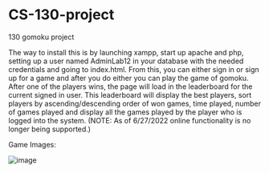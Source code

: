 # CS-130-project

130 gomoku project

The way to install this is by launching xampp, start up apache and php, setting up a user named AdminLab12 in your database with the needed credentials and going to index.html. From this, you can either sign in or sign up for a game and after you do either you can play the game of gomoku. After one of the players wins, the page will load in the leaderboard for the current signed in user. This leaderboard will display the best players, sort players by ascending/descending order of won games, time played, number of games played and display all the games played by the player who is logged into the system.
(NOTE: As of 6/27/2022 online functionality is no longer being supported.)


Game Images:

![image](https://user-images.githubusercontent.com/82190132/176027735-89eed15f-9cf1-40d9-96e8-9b2c3828ec01.png)


